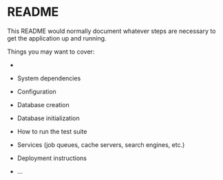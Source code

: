 # README

This README would normally document whatever steps are necessary to get the
application up and running.

Things you may want to cover:

* 

* System dependencies

* Configuration

* Database creation

* Database initialization

* How to run the test suite

* Services (job queues, cache servers, search engines, etc.)

* Deployment instructions

* ...
